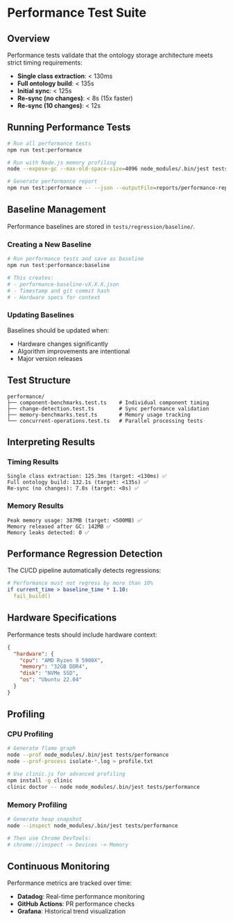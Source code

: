 # Performance Test Suite

## Overview

Performance tests validate that the ontology storage architecture meets strict timing requirements:

- **Single class extraction**: < 130ms
- **Full ontology build**: < 135s
- **Initial sync**: < 125s
- **Re-sync (no changes)**: < 8s (15x faster)
- **Re-sync (10 changes)**: < 12s

## Running Performance Tests

```bash
# Run all performance tests
npm run test:performance

# Run with Node.js memory profiling
node --expose-gc --max-old-space-size=4096 node_modules/.bin/jest tests/performance

# Generate performance report
npm run test:performance -- --json --outputFile=reports/performance-report.json
```

## Baseline Management

Performance baselines are stored in `tests/regression/baseline/`.

### Creating a New Baseline

```bash
# Run performance tests and save as baseline
npm run test:performance:baseline

# This creates:
# - performance-baseline-vX.X.X.json
# - Timestamp and git commit hash
# - Hardware specs for context
```

### Updating Baselines

Baselines should be updated when:
- Hardware changes significantly
- Algorithm improvements are intentional
- Major version releases

## Test Structure

```
performance/
├── component-benchmarks.test.ts    # Individual component timing
├── change-detection.test.ts        # Sync performance validation
├── memory-benchmarks.test.ts       # Memory usage tracking
└── concurrent-operations.test.ts   # Parallel processing tests
```

## Interpreting Results

### Timing Results

```
Single class extraction: 125.3ms (target: <130ms) ✅
Full ontology build: 132.1s (target: <135s) ✅
Re-sync (no changes): 7.8s (target: <8s) ✅
```

### Memory Results

```
Peak memory usage: 387MB (target: <500MB) ✅
Memory released after GC: 142MB ✅
Memory leaks detected: 0 ✅
```

## Performance Regression Detection

The CI/CD pipeline automatically detects regressions:

```yaml
# Performance must not regress by more than 10%
if current_time > baseline_time * 1.10:
  fail_build()
```

## Hardware Specifications

Performance tests should include hardware context:

```json
{
  "hardware": {
    "cpu": "AMD Ryzen 9 5900X",
    "memory": "32GB DDR4",
    "disk": "NVMe SSD",
    "os": "Ubuntu 22.04"
  }
}
```

## Profiling

### CPU Profiling

```bash
# Generate flame graph
node --prof node_modules/.bin/jest tests/performance
node --prof-process isolate-*.log > profile.txt

# Use clinic.js for advanced profiling
npm install -g clinic
clinic doctor -- node node_modules/.bin/jest tests/performance
```

### Memory Profiling

```bash
# Generate heap snapshot
node --inspect node_modules/.bin/jest tests/performance

# Then use Chrome DevTools:
# chrome://inspect -> Devices -> Memory
```

## Continuous Monitoring

Performance metrics are tracked over time:

- **Datadog**: Real-time performance monitoring
- **GitHub Actions**: PR performance checks
- **Grafana**: Historical trend visualization

